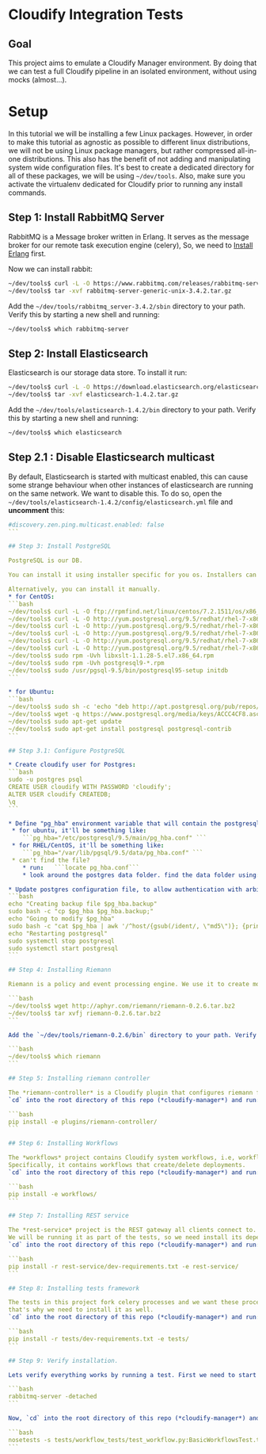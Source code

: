Cloudify Integration Tests
==========================

## Goal

This project aims to emulate a Cloudify Manager environment.
By doing that we can test a full Cloudify pipeline in an isolated environment, without using mocks (almost...).

# Setup

In this tutorial we will be installing a few Linux packages.
However, in order to make this tutorial as agnostic as possible to different linux distributions,
we will not be using Linux package managers, but rather compressed all-in-one distributions.
This also has the benefit of not adding and manipulating system wide configuration files.
It's best to create a dedicated directory for all of these packages, we will be using `~/dev/tools`.
Also, make sure you activate the virtualenv dedicated for Cloudify prior to running any install commands.

## Step 1: Install RabbitMQ Server

RabbitMQ is a Message broker written in Erlang. It serves as the message broker for our remote task execution engine (celery),
So, we need to [Install Erlang](https://www.erlang-solutions.com/downloads/download-erlang-otp) first.

Now we can install rabbit: <br>

```bash
~/dev/tools$ curl -L -O https://www.rabbitmq.com/releases/rabbitmq-server/v3.4.2/rabbitmq-server-generic-unix-3.4.2.tar.gz
~/dev/tools$ tar -xvf rabbitmq-server-generic-unix-3.4.2.tar.gz
```

Add the `~/dev/tools/rabbitmq_server-3.4.2/sbin` directory to your path. Verify this by starting a new shell and running: <br>

```bash
~/dev/tools$ which rabbitmq-server
```

## Step 2: Install Elasticsearch

Elasticsearch is our storage data store. To install it run:

```bash
~/dev/tools$ curl -L -O https://download.elasticsearch.org/elasticsearch/elasticsearch/elasticsearch-1.4.2.tar.gz
~/dev/tools$ tar -xvf elasticsearch-1.4.2.tar.gz
```

Add the `~/dev/tools/elasticsearch-1.4.2/bin` directory to your path. Verify this by starting a new shell and running: <br>

```bash
~/dev/tools$ which elasticsearch
```

## Step 2.1 : Disable Elasticsearch multicast

By default, Elasticsearch is started with multicast enabled,
this can cause some strange behaviour when other instances of elasticsearch are running on the same network.
We want to disable this. To do so, open the `~/dev/tools/elasticsearch-1.4.2/config/elasticsearch.yml` file and **uncomment** this:

````yaml
#discovery.zen.ping.multicast.enabled: false
```

## Step 3: Install PostgreSQL

PostgreSQL is our DB.

You can install it using installer specific for you os. Installers can be found at [PostgreSQL Installers page] (http://www.bigsql.org/postgresql/installers.jsp)

Alternatively, you can install it manually.
* for CentOS:
```bash
~/dev/tools$ curl -L -O ftp://rpmfind.net/linux/centos/7.2.1511/os/x86_64/Packages/libxslt-1.1.28-5.el7.x86_64.rpm
~/dev/tools$ curl -L -O http://yum.postgresql.org/9.5/redhat/rhel-7-x86_64/postgresql95-9.5.3-2PGDG.rhel7.x86_64.rpm
~/dev/tools$ curl -L -O http://yum.postgresql.org/9.5/redhat/rhel-7-x86_64/postgresql95-contrib-9.5.3-2PGDG.rhel7.x86_64.rpm
~/dev/tools$ curl -L -O http://yum.postgresql.org/9.5/redhat/rhel-7-x86_64/postgresql95-libs-9.5.3-2PGDG.rhel7.x86_64.rpm
~/dev/tools$ curl -L -O http://yum.postgresql.org/9.5/redhat/rhel-7-x86_64/postgresql95-server-9.5.3-2PGDG.rhel7.x86_64.rpm
~/dev/tools$ curl -L -O http://yum.postgresql.org/9.5/redhat/rhel-7-x86_64/postgresql95-devel-9.5.3-2PGDG.rhel7.x86_64.rpm
~/dev/tools$ sudo rpm -Uvh libxslt-1.1.28-5.el7.x86_64.rpm
~/dev/tools$ sudo rpm -Uvh postgresql9-*.rpm
~/dev/tools$ sudo /usr/pgsql-9.5/bin/postgresql95-setup initdb
```

* for Ubuntu:
```bash
~/dev/tools$ sudo sh -c 'echo "deb http://apt.postgresql.org/pub/repos/apt/ `lsb_release -cs`-pgdg main" >> /etc/apt/sources.list.d/pgdg.list'
~/dev/tools$ wget -q https://www.postgresql.org/media/keys/ACCC4CF8.asc -O - | sudo apt-key add -
~/dev/tools$ sudo apt-get update
~/dev/tools$ sudo apt-get install postgresql postgresql-contrib
```

## Step 3.1: Configure PostgreSQL

* Create cloudify user for Postgres:
```bash
sudo -u postgres psql
CREATE USER cloudify WITH PASSWORD 'cloudify';
ALTER USER cloudify CREATEDB;
\q
```

* Define "pg_hba" environment variable that will contain the postgresql configuration file path:
 * for ubuntu, it'll be something like:
    ```pg_hba="/etc/postgresql/9.5/main/pg_hba.conf" ```
 * for RHEL/CentOS, it'll be something like:
    ```pg_hba="/var/lib/pgsql/9.5/data/pg_hba.conf" ```
 * can't find the file?
    * run:   ```locate pg_hba.conf```
    * look around the postgres data folder. find the data folder using: ```sudo -u postgres psql -c "show data_directory"```

* Update postgres configuration file, to allow authentication with arbitrary users and passwords:
```bash
echo "Creating backup file $pg_hba.backup"
sudo bash -c "cp $pg_hba $pg_hba.backup;"
echo "Going to modify $pg_hba"
sudo bash -c "cat $pg_hba | awk '/^host/{gsub(/ident/, \"md5\")}; {print}' > $pg_hba.tmp; cp $pg_hba.tmp $pg_hba"
echo "Restarting postgresql"
sudo systemctl stop postgresql
sudo systemctl start postgresql
```

## Step 4: Installing Riemann

Riemann is a policy and event processing engine. We use it to create monitoring policies.

```bash
~/dev/tools$ wget http://aphyr.com/riemann/riemann-0.2.6.tar.bz2
~/dev/tools$ tar xvfj riemann-0.2.6.tar.bz2
```

Add the `~/dev/tools/riemann-0.2.6/bin` directory to your path. Verify this by starting a new shell and running: <br>

```bash
~/dev/tools$ which riemann
```

## Step 5: Installing riemann controller

The *riemann-controller* is a Cloudify plugin that configures riemann for our usage.
`cd` into the root directory of this repo (*cloudify-manager*) and run:

```bash
pip install -e plugins/riemann-controller/
```

## Step 6: Installing Workflows

The *workflows* project contains Cloudify system workflows, i.e, workflows that we use for managerial configuration.
Specifically, it contains workflows that create/delete deployments.
`cd` into the root directory of this repo (*cloudify-manager*) and run:

```bash
pip install -e workflows/
```

## Step 7: Installing REST service

The *rest-service* project is the REST gateway all clients connect to.
We will be running it as part of the tests, so we need install its dependencies.
`cd` into the root directory of this repo (*cloudify-manager*) and run:

```bash
pip install -r rest-service/dev-requirements.txt -e rest-service/
```

## Step 8: Installing tests framework

The tests in this project fork celery processes and we want these processes to have access to code written in the project (utility methods and such),
that's why we need to install it as well.
`cd` into the root directory of this repo (*cloudify-manager*) and run:

```bash
pip install -r tests/dev-requirements.txt -e tests/
```

## Step 9: Verify installation.

Lets verify everything works by running a test. First we need to start our RabbitMQ Server:

```bash
rabbitmq-server -detached
```

Now, `cd` into the root directory of this repo (*cloudify-manager*) and run:

```bash
nosetests -s tests/workflow_tests/test_workflow.py:BasicWorkflowsTest.test_execute_operation
```
